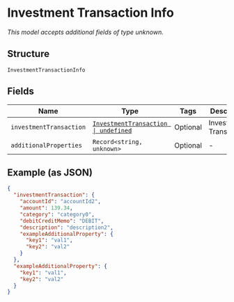 
# Investment Transaction Info

*This model accepts additional fields of type unknown.*

## Structure

`InvestmentTransactionInfo`

## Fields

| Name | Type | Tags | Description |
|  --- | --- | --- | --- |
| `investmentTransaction` | [`InvestmentTransaction \| undefined`](../../doc/models/investment-transaction.md) | Optional | Investment Transactions |
| `additionalProperties` | `Record<string, unknown>` | Optional | - |

## Example (as JSON)

```json
{
  "investmentTransaction": {
    "accountId": "accountId2",
    "amount": 139.34,
    "category": "category0",
    "debitCreditMemo": "DEBIT",
    "description": "description2",
    "exampleAdditionalProperty": {
      "key1": "val1",
      "key2": "val2"
    }
  },
  "exampleAdditionalProperty": {
    "key1": "val1",
    "key2": "val2"
  }
}
```

